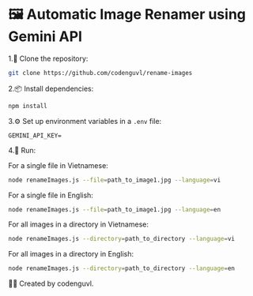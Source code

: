 # 🖼️ Automatic Image Renamer using Gemini API

1.🚀 Clone the repository:

```bash
git clone https://github.com/codenguvl/rename-images
```

2.📦 Install dependencies:

```bash
npm install
```

3.⚙️ Set up environment variables in a `.env` file:

```
GEMINI_API_KEY=
```

4.🏃 Run:

For a single file in Vietnamese:

```bash
node renameImages.js --file=path_to_image1.jpg --language=vi
```

For a single file in English:

```bash
node renameImages.js --file=path_to_image1.jpg --language=en
```

For all images in a directory in Vietnamese:

```bash
node renameImages.js --directory=path_to_directory --language=vi
```

For all images in a directory in English:

```bash
node renameImages.js --directory=path_to_directory --language=en
```

👨‍💻 Created by codenguvl.
